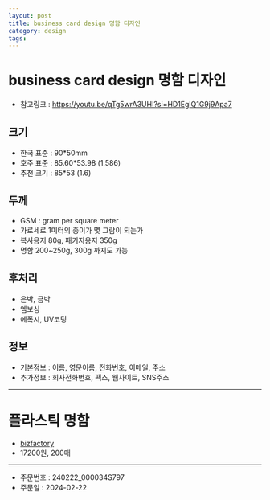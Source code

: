 ```yaml
---
layout: post
title: business card design 명함 디자인
category: design
tags: 
---
```


# business card design 명함 디자인
* 참고링크 : https://youtu.be/qTg5wrA3UHI?si=HD1EglQ1G9j9Apa7

## 크기
* 한국 표준 : 90*50mm
* 호주 표준 : 85.60*53.98 (1.586)
* 추천 크기 : 85*53 (1.6)

## 두께
* GSM : gram per square meter
* 가로세로 1미터의 종이가 몇 그람이 되는가
* 복사용지 80g, 패키지용지 350g
* 명함 200~250g, 300g 까지도 가능

## 후처리
* 은박, 금박
* 엠보싱
* 에폭시, UV코팅

## 정보
* 기본정보 : 이름, 영문이름, 전화번호, 이메일, 주소
* 추가정보 : 회사전화번호, 팩스, 웹사이트, SNS주소

---

# 플라스틱 명함
* [bizfactory](https://www.bizfactory.co.kr/service/product/detail.asp?guid=99&suid=356&utm_source=naver&utm_medium=cpc&utm_campaign=pc&utm_content=b%5Fcard%5Fround&utm_term=%ED%94%8C%EB%9D%BC%EC%8A%A4%ED%8B%B1%EB%AA%85%ED%95%A8&n_media=27758&n_query=%ED%94%8C%EB%9D%BC%EC%8A%A4%ED%8B%B1%EB%AA%85%ED%95%A8&n_rank=3&n_ad_group=grp-a001-01-000000036980668&n_ad=nad-a001-01-000000261450423&n_keyword_id=nkw-a001-01-000005624756772&n_keyword=%ED%94%8C%EB%9D%BC%EC%8A%A4%ED%8B%B1%EB%AA%85%ED%95%A8&n_campaign_type=1&n_ad_group_type=1&n_match=1&NaPm=ct%3Dlsx5j2hk%7Cci%3D0zG0002BaHrz8MXmmfjs%7Ctr%3Dsa%7Chk%3D5e1670c3c0ae35c63535691b5fd2615fa7b5e523)
* 17200원, 200매

---

* 주문번호 : 240222_000034S797
* 주문일 : 2024-02-22
